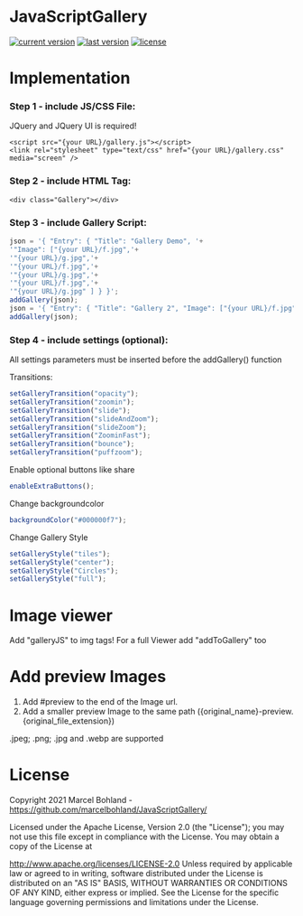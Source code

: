 # JavaScriptGallery

[![current version](https://img.shields.io/badge/current%20version-0.1.2-green.svg)](https://github.com/marcelbohland/JavaScriptGallery/releases/tag/0.1.2)
[![last version](https://img.shields.io/badge/last%20version-0.1.1-blue.svg)](https://github.com/marcelbohland/JavaScriptGallery/releases/tag/0.1.1)
[![license](https://img.shields.io/badge/license-Apache%20License%202.0-red.svg)](https://github.com/marcelbohland/JavaScriptGallery/blob/main/LICENSE)

# Implementation
### Step 1 - include JS/CSS File:
JQuery and JQuery UI is required!
```
<script src="{your URL}/gallery.js"></script>
<link rel="stylesheet" type="text/css" href="{your URL}/gallery.css" media="screen" />
```
### Step 2 - include HTML Tag:
```
<div class="Gallery"></div>
```
### Step 3 - include Gallery Script:
```javascript
json = '{ "Entry": { "Title": "Gallery Demo", '+
'"Image": ["{your URL}/f.jpg",'+
'"{your URL}/g.jpg",'+
'"{your URL}/f.jpg",'+
'"{your URL}/g.jpg",'+
'"{your URL}/f.jpg",'+
'"{your URL}/g.jpg" ] } }';
addGallery(json);
json = '{ "Entry": { "Title": "Gallery 2", "Image": ["{your URL}/f.jpg", "{your URL}/g.jpg" ] } }';
addGallery(json);
```
### Step 4 - include settings (optional):
All settings parameters must be inserted before the addGallery() function


Transitions:


```javascript
setGalleryTransition("opacity");
setGalleryTransition("zoomin");
setGalleryTransition("slide");
setGalleryTransition("slideAndZoom");
setGalleryTransition("slideZoom");
setGalleryTransition("ZoominFast");
setGalleryTransition("bounce");
setGalleryTransition("puffzoom");
```
Enable optional buttons like share
```javascript
enableExtraButtons();
```
Change backgroundcolor
```javascript
backgroundColor("#000000f7");
```
Change Gallery Style
```javascript
setGalleryStyle("tiles");
setGalleryStyle("center");
setGalleryStyle("Circles");
setGalleryStyle("full");
```
# Image viewer
Add "galleryJS" to img tags!
For a full Viewer add "addToGallery" too

# Add preview Images
1. Add #preview to the end of the Image url.
2. Add a smaller preview Image to the same path ({original_name}-preview.{original_file_extension})

.jpeg; .png; .jpg and .webp are supported

# License
Copyright 2021 Marcel Bohland - https://github.com/marcelbohland/JavaScriptGallery/

Licensed under the Apache License, Version 2.0 (the "License"); you may not use this file except in compliance with the License. You may obtain a copy of the License at

   http://www.apache.org/licenses/LICENSE-2.0
Unless required by applicable law or agreed to in writing, software distributed under the License is distributed on an "AS IS" BASIS, WITHOUT WARRANTIES OR CONDITIONS OF ANY KIND, either express or implied. See the License for the specific language governing permissions and limitations under the License.
